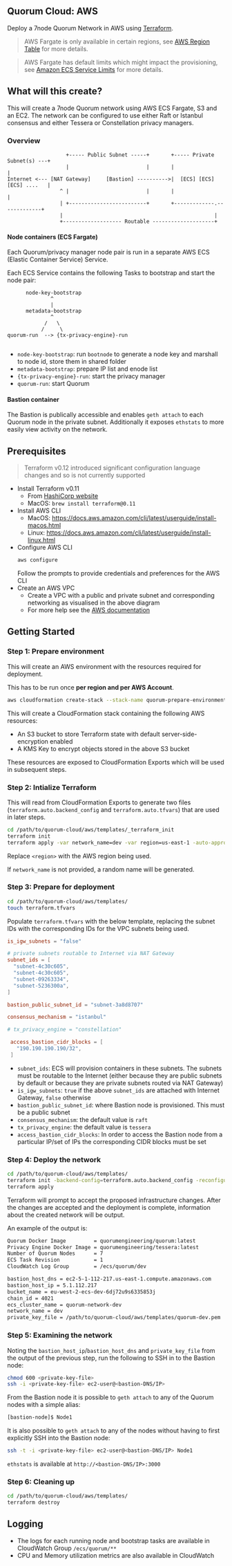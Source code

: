 ## Quorum Cloud: AWS

Deploy a 7node Quorum Network in AWS using [Terraform](https://terraform.io).

> AWS Fargate is only available in certain regions, see [AWS Region Table](https://aws.amazon.com/about-aws/global-infrastructure/regional-product-services/) for more details.

> AWS Fargate has default limits which might impact the provisioning, see [Amazon ECS Service Limits](https://docs.aws.amazon.com/AmazonECS/latest/developerguide/service_limits.html) for more details.

## What will this create?
This will create a 7node Quorum network using AWS ECS Fargate, S3 and an EC2.  The network can be configured to use either Raft or Istanbul consensus and either Tessera or Constellation privacy managers. 

### Overview

```
                   +----- Public Subnet -----+       +----- Private Subnet(s) ---+
                   |                         |       |                           |
Internet <--- [NAT Gateway]     [Bastion] ---------->|  [ECS] [ECS] [ECS] ....   |
                 ^ |                         |       |                           |
                 | +-------------------------+       +-------------.-------------+
                 |                                                 |
                 +------------------- Routable --------------------+ 
```

#### Node containers (ECS Fargate)

Each Quorum/privacy manager node pair is run in a separate AWS ECS (Elastic Container Service) Service.

Each ECS Service contains the following Tasks to bootstrap and start the node pair:
  ```
        node-key-bootstrap
                ^
                |
        metadata-bootstrap
                ^
              /   \
             /     \
  quorum-run  --> {tx-privacy-engine}-run
             
  ```
  * `node-key-bootstrap`: run `bootnode` to generate a node key and marshall to node id, store them in shared folder
  * `metadata-bootstrap`: prepare IP list and enode list
  * `{tx-privacy-engine}-run`: start the privacy manager
  * `quorum-run`: start Quorum

#### Bastion container

The Bastion is publically accessible and enables `geth attach` to each Quorum node in the private subnet.  Additionally it exposes `ethstats` to more easily view activity on the network. 

## Prerequisites
> Terraform v0.12 introduced significant configuration language changes and so is not currently supported
* Install Terraform v0.11
    * From [HashiCorp website](https://www.terraform.io/downloads.html)
    * MacOS: `brew install terraform@0.11`
* Install AWS CLI
    * MacOS: https://docs.aws.amazon.com/cli/latest/userguide/install-macos.html
    * Linux: https://docs.aws.amazon.com/cli/latest/userguide/install-linux.html
* Configure AWS CLI 
    ```bash
    aws configure
    ```
    Follow the prompts to provide credentials and preferences for the AWS CLI
* Create an AWS VPC
    * Create a VPC with a public and private subnet and corresponding networking as visualised in the above diagram
    * For more help see the [AWS documentation](https://docs.aws.amazon.com/vpc/latest/userguide/VPC_Scenario2.html) 

## Getting Started

### Step 1: Prepare environment

This will create an AWS environment with the resources required for deployment. 

This has to be run once **per region and per AWS Account**.

```bash
aws cloudformation create-stack --stack-name quorum-prepare-environment --template-body file://./quorum-prepare-environment.cfn.yml
```
This will create a CloudFormation stack containing the following AWS resources:
* An S3 bucket to store Terraform state with default server-side-encryption enabled
* A KMS Key to encrypt objects stored in the above S3 bucket

These resources are exposed to CloudFormation Exports which will be used in subsequent steps.

### Step 2: Intialize Terraform

This will read from CloudFormation Exports to generate two files (`terraform.auto.backend_config` and `terraform.auto.tfvars`) that are used in later steps.

```bash
cd /path/to/quorum-cloud/aws/templates/_terraform_init
terraform init
terraform apply -var network_name=dev -var region=us-east-1 -auto-approve
```

Replace `<region>` with the AWS region being used.

If `network_name` is not provided, a random name will be generated.

### Step 3: Prepare for deployment

```bash
cd /path/to/quorum-cloud/aws/templates/
touch terraform.tfvars
```

Populate `terraform.tfvars` with the below template, replacing the subnet IDs with the corresponding IDs for the VPC subnets being used.

```toml
is_igw_subnets = "false"

# private subnets routable to Internet via NAT Gateway
subnet_ids = [
  "subnet-4c30c605",
  "subnet-4c30c605",
  "subnet-09263334",
  "subnet-5236300a",
]

bastion_public_subnet_id = "subnet-3a8d8707"

consensus_mechanism = "istanbul"

# tx_privacy_engine = "constellation"

 access_bastion_cidr_blocks = [
   "190.190.190.190/32",
 ]
```

* `subnet_ids`: ECS will provision containers in these subnets. The subnets must be routable to the Internet (either because they are public subnets by default or because they are private subnets routed via NAT Gateway)
* `is_igw_subnets`: `true` if the above `subnet_ids` are attached with Internet Gateway, `false` otherwise
* `bastion_public_subnet_id`: where Bastion node is provisioned. This must be a public subnet
* `consensus_mechanism`: the default value is `raft`
* `tx_privacy_engine`: the default value is `tessera`
* `access_bastion_cidr_blocks`: In order to access the Bastion node from a particular IP/set of IPs the corresponding CIDR blocks must be set

### Step 4: Deploy the network

```bash
cd /path/to/quorum-cloud/aws/templates/
terraform init -backend-config=terraform.auto.backend_config -reconfigure
terraform apply
```

Terraform will prompt to accept the proposed infrastructure changes.  After the changes are accepted and the deployment is complete, information about the created network will be output.  

An example of the output is:
```bash
Quorum Docker Image         = quorumengineering/quorum:latest
Privacy Engine Docker Image = quorumengineering/tessera:latest
Number of Quorum Nodes      = 7
ECS Task Revision           = 1
CloudWatch Log Group        = /ecs/quorum/dev

bastion_host_dns = ec2-5-1-112-217.us-east-1.compute.amazonaws.com
bastion_host_ip = 5.1.112.217
bucket_name = eu-west-2-ecs-dev-6dj72u9s6335853j
chain_id = 4021
ecs_cluster_name = quorum-network-dev
network_name = dev
private_key_file = /path/to/quorum-cloud/aws/templates/quorum-dev.pem
```

### Step 5: Examining the network

Noting the `bastion_host_ip`/`bastion_host_dns` and `private_key_file` from the output of the previous step, run the following to SSH in to the Bastion node:

```bash
chmod 600 <private-key-file>
ssh -i <private-key-file> ec2-user@<bastion-DNS/IP>
```

From the Bastion node it is possible to `geth attach` to any of the Quorum nodes with a simple alias:
```bash
[bastion-node]$ Node1
```

It is also possible to `geth attach` to any of the nodes without having to first explicitly SSH into the Bastion node:

```bash
ssh -t -i <private-key-file> ec2-user@<bastion-DNS/IP> Node1
```

`ethstats` is available at `http://<bastion-DNS/IP>:3000`

### Step 6: Cleaning up
```bash
cd /path/to/quorum-cloud/aws/templates/
terraform destroy
```

## Logging

* The logs for each running node and bootstrap tasks are available in CloudWatch Group `/ecs/quorum/**`
* CPU and Memory utilization metrics are also available in CloudWatch
